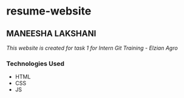 # resume-website
## MANEESHA LAKSHANI
*This website is created for task 1 for Intern Git Training - Elzian Agro*


### Technologies Used
- HTML
- CSS
- JS

